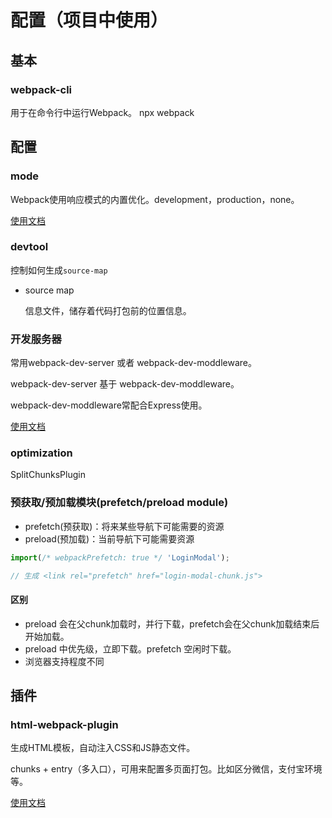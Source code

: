 # 配置（项目中使用）

## 基本

### webpack-cli

用于在命令行中运行Webpack。 npx webpack

## 配置

### mode

Webpack使用响应模式的内置优化。development，production，none。

[使用文档](https://webpack.docschina.org/configuration/mode/#mode-development)

### devtool

控制如何生成`source-map`

- source map

    信息文件，储存着代码打包前的位置信息。

### 开发服务器

常用webpack-dev-server 或者 webpack-dev-moddleware。

webpack-dev-server 基于 webpack-dev-moddleware。

webpack-dev-moddleware常配合Express使用。

[使用文档](https://webpack.docschina.org/configuration/devtool/)

### optimization

SplitChunksPlugin

### 预获取/预加载模块(prefetch/preload module)

- prefetch(预获取)：将来某些导航下可能需要的资源
- preload(预加载)：当前导航下可能需要资源

```js
import(/* webpackPrefetch: true */ 'LoginModal');

// 生成 <link rel="prefetch" href="login-modal-chunk.js">
```

#### 区别

- preload 会在父chunk加载时，并行下载，prefetch会在父chunk加载结束后开始加载。
- preload 中优先级，立即下载。prefetch 空闲时下载。
- 浏览器支持程度不同

## 插件

### html-webpack-plugin

生成HTML模板，自动注入CSS和JS静态文件。

chunks + entry（多入口），可用来配置多页面打包。比如区分微信，支付宝环境等。

[使用文档](https://github.com/jantimon/html-webpack-plugin#options)

